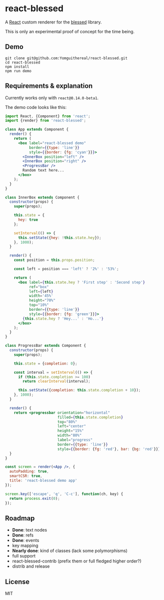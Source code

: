 # react-blessed

A [React](https://facebook.github.io/react/) custom renderer for the [blessed](https://github.com/chjj/blessed) library.

This is only an experimental proof of concept for the time being.

## Demo

```
git clone git@github.com:Yomguithereal/react-blessed.git
cd react-blessed
npm install
npm run demo
```

## Requirements & explanation

Currently works only with `react@0.14.0-beta1`.

The demo code looks like this:

```jsx
import React, {Component} from 'react';
import {render} from 'react-blessed';

class App extends Component {
  render() {
    return (
      <box label="react-blessed demo"
           border={{type: 'line'}}
           style={{border: {fg: 'cyan'}}}>
        <InnerBox position="left" />
        <InnerBox position="right" />
        <ProgressBar />
        Random text here...
      </box>
    );
  }
}

class InnerBox extends Component {
  constructor(props) {
    super(props);

    this.state = {
      hey: true
    };

    setInterval(() => {
      this.setState({hey: !this.state.hey});
    }, 1000);
  }

  render() {
    const position = this.props.position;

    const left = position === 'left' ? '2%' : '53%';

    return (
      <box label={this.state.hey ? 'First step' : 'Second step'}
           ref="box"
           left={left}
           width='45%'
           height="70%"
           top="10%"
           border={{type: 'line'}}
           style={{border: {fg: 'green'}}}>
        {this.state.hey ? 'Hey...' : 'Ho...'}
      </box>
    );
  }
}

class ProgressBar extends Component {
  constructor(props) {
    super(props);

    this.state = {completion: 0};

    const interval = setInterval(() => {
      if (this.state.completion >= 100)
        return clearInterval(interval);

      this.setState({completion: this.state.completion + 10});
    }, 1000);
  }

  render() {
    return <progressbar orientation="horizontal"
                        filled={this.state.completion}
                        top="80%"
                        left="center"
                        height="15%"
                        width="80%"
                        label="progress"
                        border={{type: 'line'}}
                        style={{border: {fg: 'red'}, bar: {bg: 'red'}}} />
  }
}

const screen = render(<App />, {
  autoPadding: true,
  smartCSR: true,
  title: 'react-blessed demo app'
});

screen.key(['escape', 'q', 'C-c'], function(ch, key) {
  return process.exit(0);
});
```

## Roadmap

* **Done**: text nodes
* **Done**: refs
* **Done**: events
* key mapping
* **Nearly done**: kind of classes (lack some polymorphisms)
* full support
* react-blessed-contrib (prefix them or full fledged higher order?)
* distrib and release

## License

MIT
